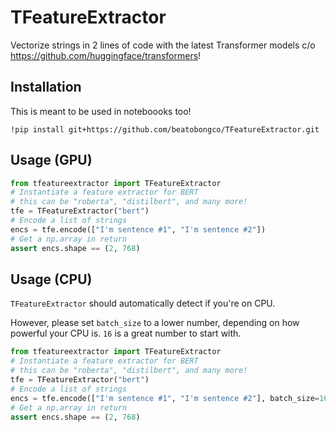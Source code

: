# TFeatureExtractor

Vectorize strings in 2 lines of code with the latest Transformer models c/o https://github.com/huggingface/transformers!

## Installation

This is meant to be used in noteboooks too!

```
!pip install git+https://github.com/beatobongco/TFeatureExtractor.git
```

## Usage (GPU)

```py
from tfeatureextractor import TFeatureExtractor
# Instantiate a feature extractor for BERT
# this can be "roberta", "distilbert", and many more!
tfe = TFeatureExtractor("bert")
# Encode a list of strings
encs = tfe.encode(["I'm sentence #1", "I'm sentence #2"])
# Get a np.array in return
assert encs.shape == (2, 768)
```

## Usage (CPU)

`TFeatureExtractor` should automatically detect if you're on CPU. 

However, please set `batch_size` to a lower number, depending on how powerful your CPU is. `16` is a great number to start with.

```py
from tfeatureextractor import TFeatureExtractor
# Instantiate a feature extractor for BERT
# this can be "roberta", "distilbert", and many more!
tfe = TFeatureExtractor("bert")
# Encode a list of strings
encs = tfe.encode(["I'm sentence #1", "I'm sentence #2"], batch_size=16)
# Get a np.array in return
assert encs.shape == (2, 768)
```